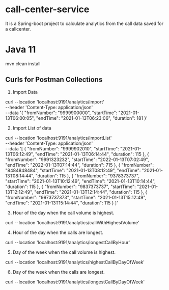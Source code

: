 # call-center-service
It is a Spring-boot project to calculate analytics from the call data saved for a callcenter.

# Java 11

mvn clean install

Curls for Postman Collections
-------------------------------

1. Import Data

curl --location 'localhost:9191/analytics/import' \
--header 'Content-Type: application/json' \
--data '{
"fromNumber": "9999900000",
"startTime": "2021-01-13T06:00:05",
"endTime": "2021-01-13T06:23:06",
"duration": 181
}'

2. Import List of data

curl --location 'localhost:9191/analytics/importList' \
--header 'Content-Type: application/json' \
--data '[
{
"fromNumber": "9999902010",
"startTime": "2021-01-13T06:12:49",
"endTime": "2021-01-13T06:14:44",
"duration": 115
},
{
"fromNumber": "9991323232",
"startTime": "2022-01-13T07:02:49",
"endTime": "2022-01-13T07:14:44",
"duration": 715
},
{
"fromNumber": "8484848484",
"startTime": "2021-01-13T08:12:49",
"endTime": "2021-01-13T08:14:44",
"duration": 115
},
{
"fromNumber": "9378373737",
"startTime": "2021-01-13T10:12:49",
"endTime": "2021-01-13T10:14:44",
"duration": 115
},
{
"fromNumber": "9837373737",
"startTime": "2021-01-13T12:12:49",
"endTime": "2021-01-13T12:14:44",
"duration": 115
},
{
"fromNumber": "9973737373",
"startTime": "2021-01-13T15:12:49",
"endTime": "2021-01-13T15:14:44",
"duration": 115
}
]'

3. Hour of the day when the call volume is highest.

curl --location 'localhost:9191/analytics/callWithHighestVolume'

4. Hour of the day when the calls are longest.

curl --location 'localhost:9191/analytics/longestCallByHour'

5. Day of the week when the call volume is highest.

curl --location 'localhost:9191/analytics/highestCallByDayOfWeek'

6. Day of the week when the calls are longest.

curl --location 'localhost:9191/analytics/longestCallByDayOfWeek'

